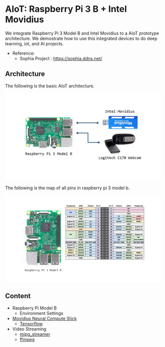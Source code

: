 # AIoT: Raspberry Pi 3 B + Intel Movidius



We integrate Raspberry Pi 3 Model B and Intel Movidius to a AIoT prototype architecture. We demostrate how to use this integrated devices to do deep learning, iot, and AI projects.



* Reference:
  * Sophia Project : https://sophia.ddns.net/



## Architecture



The following is the basic AIoT architecture.

![](./images/architecture.jpg)

The following is the map of all pins in raspberry pi 3 model b.

![](./images/pi3b_pin.jpg)



## Content



* Raspberry Pi Model B
  * Environment Settings
* [Movidius Neural Compute Stick](movidius/README.md)
  * [Tensorflow](README.md)
* Video Streaming
  * [mjpg_streamer](mjpg_streamer/README.md)
  * [ffmpeg](ffmpeg/README.md)

